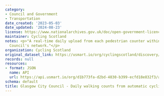 ```yaml
---
category:
- Council and Government
- Transportation
date_created: '2023-05-03'
date_updated: '2024-08-23'
license: https://www.nationalarchives.gov.uk/doc/open-government-licence/version/3/
maintainer: Cycling Scotland
notes: <p>"A real-time daily upload from each pedestrian counter within Glasgow City
  Council's network."</p>
organization: Cycling Scotland
original_dataset_link: https://usmart.io/org/cyclingscotland/discovery/discovery-view-detail/5b756afe-4b9f-4ff7-826c-d7554d54795e
records: null
resources:
- format: JSON
  name: API
  url: https://api.usmart.io/org/d1b773fa-d2bd-4830-b399-ecfd18e832f3/a0ad4845-bdbf-4dc1-95cb-3a2e5243d454/1/urql
schema: default
title: Glasgow City Council - Daily walking counts from automatic cycling counters
---
```

